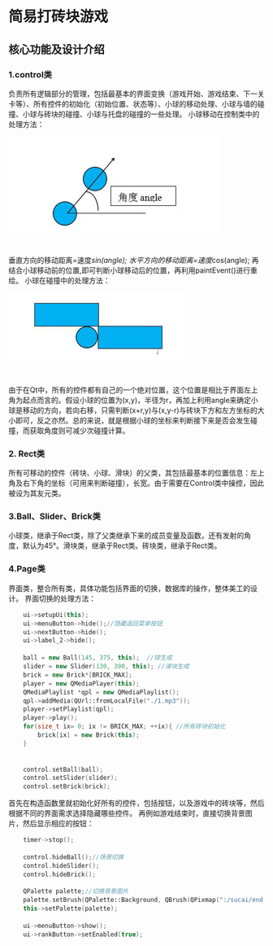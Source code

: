 # 简易打砖块游戏
## 核心功能及设计介绍
### 1.control类
  负责所有逻辑部分的管理，包括最基本的界面变换（游戏开始、游戏结束、下一关卡等）、所有控件的初始化（初始位置、状态等）、小球的移动处理、小球与墙的碰撞、小球与砖块的碰撞、小球与托盘的碰撞的一些处理。
  小球移动在控制类中的处理方法：</br>

![image](https://github.com/PyJulie/ImageUsed/blob/master/BrickBeaten/1.jpg)

  </br>垂直方向的移动距离=速度*sin(angle);
  水平方向的移动距离=速度*cos(angle);
  再结合小球移动前的位置,即可判断小球移动后的位置，再利用paintEvent()进行重绘。
  小球在碰撞中的处理方法：</br>

![image](https://github.com/PyJulie/ImageUsed/blob/master/BrickBeaten/2.jpg)

   </br>由于在Qt中，所有的控件都有自己的一个绝对位置，这个位置是相比于界面左上角为起点而言的。假设小球的位置为(x,y)，半径为r，再加上利用angle来确定小球是移动的方向，若向右移，只需判断(x+r,y)与(x,y-r)与砖块下方和左方坐标的大小即可，反之亦然。总的来说，就是根据小球的坐标来判断接下来是否会发生碰撞，而获取角度则可减少次碰撞计算。
### 2. Rect类
  所有可移动的控件（砖块、小球、滑块）的父类，其包括最基本的位置信息：左上角及右下角的坐标（可用来判断碰撞），长宽。由于需要在Control类中操控，因此被设为其友元类。
### 3.Ball、Slider、Brick类
  小球类，继承于Rect类，除了父类继承下来的成员变量及函数，还有发射的角度，默认为45°。滑块类，继承于Rect类。砖块类，继承于Rect类。
### 4.Page类
  界面类，整合所有类，具体功能包括界面的切换，数据库的操作，整体美工的设计。
  界面切换的处理方法：
```C++
    ui->setupUi(this);
    ui->menuButton->hide();//隐藏返回菜单按钮
    ui->nextButton->hide();
    ui->label_2->hide();

    ball = new Ball(145, 375, this);  //球生成
    slider = new Slider(130, 390, this); //滑块生成
    brick = new Brick*[BRICK_MAX];
    player = new QMediaPlayer(this);
    QMediaPlaylist *qpl = new QMediaPlaylist();
    qpl->addMedia(QUrl::fromLocalFile("./1.mp3"));
    player->setPlaylist(qpl);
    player->play();
    for(size_t ix= 0; ix != BRICK_MAX; ++ix){ //所有砖块初始化
        brick[ix] = new Brick(this);
    }


    control.setBall(ball);
    control.setSlider(slider);
    control.setBrick(brick);
```
  首先在构造函数里就初始化好所有的控件，包括按钮，以及游戏中的砖块等，然后根据不同的界面需求选择隐藏哪些控件。
  再例如游戏结束时，直接切换背景图片，然后显示相应的按钮：
```C++
    timer->stop();

    control.hideBall();//场景切换
    control.hideSlider();
    control.hideBrick();

    QPalette palette;//切换背景图片
    palette.setBrush(QPalette::Background, QBrush(QPixmap(":/sucai/end.png")));
    this->setPalette(palette);

    ui->menuButton->show();
    ui->rankButton->setEnabled(true);
```
